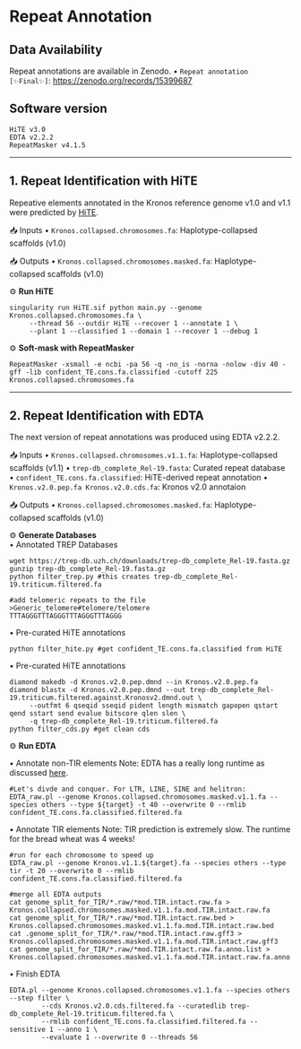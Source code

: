 # Repeat Annotation
## Data Availability
Repeat annotations are available in Zenodo. 
• `Repeat annotation [✨Final✨]`: https://zenodo.org/records/15399687

## Software version
```
HiTE v3.0
EDTA v2.2.2
RepeatMasker v4.1.5
```

---

## 1. Repeat Identification with HiTE
Repeative elements annotated in the Kronos reference genome v1.0 and v1.1 were predicted by [HiTE](https://github.com/CSU-KangHu/HiTE). 

📥 Inputs
• `Kronos.collapsed.chromosomes.fa`: Haplotype-collapsed scaffolds (v1.0)

📥 Outputs
• `Kronos.collapsed.chromosomes.masked.fa`: Haplotype-collapsed scaffolds (v1.0)

⚙️ **Run HiTE**  
```
singularity run HiTE.sif python main.py --genome Kronos.collapsed.chromosomes.fa \
     --thread 56 --outdir HiTE --recover 1 --annotate 1 \
     --plant 1 --classified 1 --domain 1 --recover 1 --debug 1
```

⚙️ **Soft-mask with RepeatMasker**  
```
RepeatMasker -xsmall -e ncbi -pa 56 -q -no_is -norna -nolow -div 40 -gff -lib confident_TE.cons.fa.classified -cutoff 225 Kronos.collapsed.chromosomes.fa
```

---


## 2. Repeat Identification with EDTA
The next version of repeat annotations was produced using EDTA v2.2.2. 

📥 Inputs
• `Kronos.collapsed.chromosomes.v1.1.fa`: Haplotype-collapsed scaffolds (v1.1)
• `trep-db_complete_Rel-19.fasta`: Curated repeat database
• `confident_TE.cons.fa.classified`: HiTE-derived repeat annotation
• `Kronos.v2.0.pep.fa Kronos.v2.0.cds.fa`: Kronos v2.0 annotaion

📥 Outputs
• `Kronos.collapsed.chromosomes.masked.fa`: Haplotype-collapsed scaffolds (v1.0)


⚙️ **Generate Databases**  
• Annotated TREP Databases 
```
wget https://trep-db.uzh.ch/downloads/trep-db_complete_Rel-19.fasta.gz
gunzip trep-db_complete_Rel-19.fasta.gz
python filter_trep.py #this creates trep-db_complete_Rel-19.triticum.filtered.fa

#add telomeric repeats to the file
>Generic_telomere#telomere/telomere 
TTTAGGGTTTAGGGTTTAGGGTTTAGGG
```

• Pre-curated HiTE annotations 
```
python filter_hite.py #get confident_TE.cons.fa.classified from HiTE
```

• Pre-curated HiTE annotations 
```
diamond makedb -d Kronos.v2.0.pep.dmnd --in Kronos.v2.0.pep.fa
diamond blastx -d Kronos.v2.0.pep.dmnd --out trep-db_complete_Rel-19.triticum.filtered.against.Kronosv2.dmnd.out \
     --outfmt 6 qseqid sseqid pident length mismatch gapopen qstart qend sstart send evalue bitscore qlen slen \
     -q trep-db_complete_Rel-19.triticum.filtered.fa
python filter_cds.py #get clean cds 
```

⚙️ **Run EDTA**  

• Annotate non-TIR elements 
Note: EDTA has a really long runtime as discussed [here](https://github.com/oushujun/EDTA/issues/61). 
```
#Let's divde and conquer. For LTR, LINE, SINE and helitron:
EDTA_raw.pl --genome Kronos.collapsed.chromosomes.masked.v1.1.fa --species others --type ${target} -t 40 --overwrite 0 --rmlib confident_TE.cons.fa.classified.filtered.fa
```

• Annotate TIR elements 
Note: TIR prediction is extremely slow. The runtime for the bread wheat was 4 weeks!
```
#run for each chromosome to speed up
EDTA_raw.pl --genome Kronos.v1.1.${target}.fa --species others --type tir -t 20 --overwrite 0 --rmlib confident_TE.cons.fa.classified.filtered.fa

#merge all EDTA outputs
cat genome_split_for_TIR/*.raw/*mod.TIR.intact.raw.fa > Kronos.collapsed.chromosomes.masked.v1.1.fa.mod.TIR.intact.raw.fa
cat genome_split_for_TIR/*.raw/*mod.TIR.intact.raw.bed > Kronos.collapsed.chromosomes.masked.v1.1.fa.mod.TIR.intact.raw.bed
cat .genome_split_for_TIR/*.raw/*mod.TIR.intact.raw.gff3 > Kronos.collapsed.chromosomes.masked.v1.1.fa.mod.TIR.intact.raw.gff3
cat genome_split_for_TIR/*.raw/*mod.TIR.intact.raw.fa.anno.list > Kronos.collapsed.chromosomes.masked.v1.1.fa.mod.TIR.intact.raw.fa.anno.list
```

• Finish EDTA  
```
EDTA.pl --genome Kronos.collapsed.chromosomes.v1.1.fa --species others --step filter \
        --cds Kronos.v2.0.cds.filtered.fa --curatedlib trep-db_complete_Rel-19.triticum.filtered.fa \
        --rmlib confident_TE.cons.fa.classified.filtered.fa --sensitive 1 --anno 1 \
        --evaluate 1 --overwrite 0 --threads 56
```

